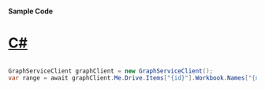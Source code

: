 #### Sample Code
# [C#](#tab/Csharp)

```C#

GraphServiceClient graphClient = new GraphServiceClient();
var range = await graphClient.Me.Drive.Items["{id}"].Workbook.Names["{name}"].Range().Request().GetAsync();

```